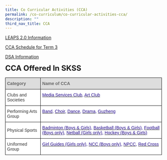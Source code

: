 ```yaml
---
title: Co Curricular Activities (CCA)
permalink: /co-curriculum/co-curricular-activities-cca/
description: ""
third_nav_title: CCA
---
```

[LEAPS 2.0 Information](https://www.moe.gov.sg/education-in-sg/our-programmes/cca/leaps2-0) 

[CCA Schedule for Term 3](/files/CCA/2023%20term3_cca_training%20schedule.pdf)

[DSA Information](https://moe-sengkangsec-staging.netlify.app/co-curriculum/co-curricular-activities-cca/direct-school-admission-dsa)

**<font size="5">CCA Offered In SKSS</font>**

<table style="border-collapse:collapse;border-spacing:0" class="tg"><thead><tr><th style="background-color:#DDD;border-color:black;border-style:solid;border-width:1px;color:#666;font-family:Arial, sans-serif;font-size:14px;font-weight:bold;overflow:hidden;padding:10px 5px;text-align:left;vertical-align:middle;word-break:normal"><span style="color:#666;background-color:#DDD">Category</span>    </th><th style="background-color:#DDD;border-color:black;border-style:solid;border-width:1px;color:#666;font-family:Arial, sans-serif;font-size:14px;font-weight:bold;overflow:hidden;padding:10px 5px;text-align:left;vertical-align:middle;word-break:normal"><span style="color:#666;background-color:#DDD">Name of CCA</span></th></tr></thead><tbody><tr><td style="background-color:#FFF;border-color:black;border-style:solid;border-width:1px;color:#333;font-family:Arial, sans-serif;font-size:14px;overflow:hidden;padding:10px 5px;text-align:left;vertical-align:middle;word-break:normal">Clubs and Societies</td><td style="background-color:#FFF;border-color:black;border-style:solid;border-width:1px;color:#21088A;font-family:Arial, sans-serif;font-size:14px;overflow:hidden;padding:10px 5px;text-align:left;vertical-align:top;word-break:normal"><a href="https://moe-sengkangsec-staging.netlify.app/co-curriculum/co-curricular-activities-cca/clubs-n-societies/media-services-club"><span style="text-decoration:none;color:#21088A">Media Services Club</span></a>, <a href="https://moe-sengkangsec-staging.netlify.app/co-curriculum/co-curricular-activities-cca/clubs-n-societies/art-club"><span style="text-decoration:none;color:#21088A">Art Club</span></a></td></tr><tr><td style="background-color:#FFF;border-color:black;border-style:solid;border-width:1px;color:#333;font-family:Arial, sans-serif;font-size:14px;overflow:hidden;padding:10px 5px;text-align:left;vertical-align:middle;word-break:normal">Performing Arts Group</td><td style="background-color:#FFF;border-color:black;border-style:solid;border-width:1px;color:#21088A;font-family:Arial, sans-serif;font-size:14px;overflow:hidden;padding:10px 5px;text-align:left;vertical-align:top;word-break:normal"><a href="https://moe-sengkangsec-staging.netlify.app/co-curriculum/co-curricular-activities-cca/performing-arts-group/symphonic-band"><span style="text-decoration:none;color:#21088A">Band</span></a>, <a href="https://moe-sengkangsec-staging.netlify.app/co-curriculum/co-curricular-activities-cca/performing-arts-group/choir-sky-chorale"><span style="text-decoration:none;color:#21088A">Choir</span></a>, <a href="https://moe-sengkangsec-staging.netlify.app/co-curriculum/co-curricular-activities-cca/performing-arts-group/modern-dance-amplify"><span style="text-decoration:none;color:#21088A">Dance</span></a>, <a href="https://moe-sengkangsec-staging.netlify.app/co-curriculum/co-curricular-activities-cca/performing-arts-group/english-drama"><span style="text-decoration:none;color:#21088A">Drama</span></a>, <a href="https://moe-sengkangsec-staging.netlify.app/co-curriculum/co-curricular-activities-cca/performing-arts-group/guzheng-ensemble"><span style="text-decoration:none;color:#21088A">Guzheng</span></a></td></tr><tr><td style="background-color:#FFF;border-color:black;border-style:solid;border-width:1px;color:#333;font-family:Arial, sans-serif;font-size:14px;overflow:hidden;padding:10px 5px;text-align:left;vertical-align:middle;word-break:normal">Physical Sports</td><td style="background-color:#FFF;border-color:black;border-style:solid;border-width:1px;color:#21088A;font-family:Arial, sans-serif;font-size:14px;overflow:hidden;padding:10px 5px;text-align:left;vertical-align:top;word-break:normal"><a href="https://moe-sengkangsec-staging.netlify.app/co-curriculum/co-curricular-activities-cca/physical-sports/badminton"><span style="text-decoration:none;color:#21088A">Badminton (Boys &amp; Girls),</span></a> <a href="https://moe-sengkangsec-staging.netlify.app/co-curriculum/co-curricular-activities-cca/physical-sports/basketball"><span style="text-decoration:none;color:#21088A">Basketball (Boys &amp; Girls)</span></a>, <a href="https://moe-sengkangsec-staging.netlify.app/co-curriculum/co-curricular-activities-cca/physical-sports/football"><span style="text-decoration:none;color:#21088A">Football (Boys only)</span></a>, <a href="https://moe-sengkangsec-staging.netlify.app/co-curriculum/co-curricular-activities-cca/physical-sports/netball"><span style="text-decoration:none;color:#21088A">Netball (Girls only)</span></a>, <a href="https://moe-sengkangsec-staging.netlify.app/co-curriculum/co-curricular-activities-cca/physical-sports/hockey"><span style="text-decoration:none;color:#21088A">Hockey (Boys &amp; Girls)</span></a></td></tr><tr><td style="background-color:#FFF;border-color:black;border-style:solid;border-width:1px;color:#333;font-family:Arial, sans-serif;font-size:14px;overflow:hidden;padding:10px 5px;text-align:left;vertical-align:middle;word-break:normal">Uniformed Group</td><td style="background-color:#FFF;border-color:black;border-style:solid;border-width:1px;color:#21088A;font-family:Arial, sans-serif;font-size:14px;overflow:hidden;padding:10px 5px;text-align:left;vertical-align:top;word-break:normal"><a href="https://moe-sengkangsec-staging.netlify.app/co-curriculum/co-curricular-activities-cca/uniformed-groups/girl-guides"><span style="text-decoration:none;color:#21088A">Girl Guides (Girls only)</span></a>, <a href="https://moe-sengkangsec-staging.netlify.app/co-curriculum/co-curricular-activities-cca/uniformed-groups/national-cadets-corp-ncc"><span style="text-decoration:none;color:#21088A">NCC (Boys only)</span></a>, <a href="https://moe-sengkangsec-staging.netlify.app/co-curriculum/co-curricular-activities-cca/uniformed-groups/national-police-cadet-corps-npcc"><span style="text-decoration:none;color:#21088A">NPCC</span></a>, <a href="https://moe-sengkangsec-staging.netlify.app/co-curriculum/co-curricular-activities-cca/uniformed-groups/red-cross-youth"><span style="text-decoration:none;color:#21088A">Red Cross</span></a></td></tr></tbody></table>